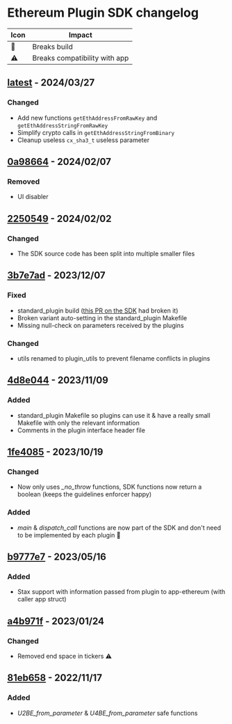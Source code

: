 # Ethereum Plugin SDK changelog

|          Icon        |            Impact             |
|----------------------|-------------------------------|
| :rotating_light:     | Breaks build                  |
| :warning:            | Breaks compatibility with app |

## [latest](/) - 2024/03/27

### Changed

* Add new functions `getEthAddressFromRawKey` and `getEthAddressStringFromRawKey`
* Simplify crypto calls in `getEthAddressStringFromBinary`
* Cleanup useless `cx_sha3_t` useless parameter

## [0a98664](/../../commit/0a98664) - 2024/02/07

### Removed

* UI disabler

## [2250549](/../../commit/2250549) - 2024/02/02

### Changed

* The SDK source code has been split into multiple smaller files

## [3b7e7ad](/../../commit/3b7e7ad) - 2023/12/07

### Fixed

* standard\_plugin build ([this PR on the SDK](https://github.com/LedgerHQ/ledger-secure-sdk/pull/473) had broken it)
* Broken variant auto-setting in the standard\_plugin Makefile
* Missing null-check on parameters received by the plugins

### Changed

* utils renamed to plugin\_utils to prevent filename conflicts in plugins

## [4d8e044](/../../commit/4d8e044) - 2023/11/09

### Added

* standard\_plugin Makefile so plugins can use it & have a really small Makefile
with only the relevant information
* Comments in the plugin interface header file

## [1fe4085](/../../commit/1fe4085) - 2023/10/19

### Changed

* Now only uses *\_no\_throw* functions, SDK functions now return a boolean
(keeps the guidelines enforcer happy)

### Added

* *main* & *dispatch\_call* functions are now part of the SDK and don't need to
be implemented by each plugin :rotating_light:

## [b9777e7](/../../commit/b9777e7) - 2023/05/16

### Added

* Stax support with information passed from plugin to app-ethereum (with caller app struct)

## [a4b971f](/../../commit/a4b971f) - 2023/01/24

### Changed

* Removed end space in tickers :warning:

## [81eb658](/../../commit/81eb658) - 2022/11/17

### Added

* *U2BE\_from\_parameter* & *U4BE\_from\_parameter* safe functions
